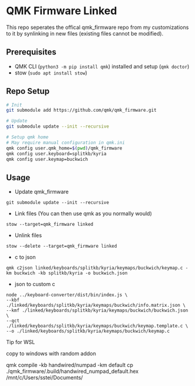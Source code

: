 # QMK Firmware Linked

This repo seperates the offical qmk_firmware repo from my customizations to it by synlinking in new files (existing files cannot be modified).

## Prerequisites

* QMK CLI (`python3 -m pip install qmk`) installed and setup (`qmk doctor`)
* stow (`sudo apt install stow`)

## Repo Setup 

```bash
# Init
git submodule add https://github.com/qmk/qmk_firmware.git

# Update
git submodule update --init --recursive

# Setup qmk home
# May require manual configuration in qmk.ini
qmk config user.qmk_home=$(pwd)/qmk_firmware
qmk config user.keyboard=splitkb/kyria
qmk config user.keymap=buckwich
```

## Usage

* Update qmk_firmware
```
git submodule update --init --recursive
```
* Link files (You can then use qmk as you normally would)
``` 
stow --target=qmk_firmware linked
```
* Unlink files
```
stow --delete --target=qmk_firmware linked 
```
* c to json
```
qmk c2json linked/keyboards/splitkb/kyria/keymaps/buckwich/keymap.c -km buckwich -kb splitkb/kyria -o buckwich.json
```
* json to custom c
``` 
node ../keyboard-converter/dist/bin/index.js \
--kbf ./linked/keyboards/splitkb/kyria/keymaps/buckwich/info.matrix.json \
--kmf ./linked/keyboards/splitkb/kyria/keymaps/buckwich/buckwich.json \
--qct ./linked/keyboards/splitkb/kyria/keymaps/buckwich/keymap.template.c \
--o ./linked/keyboards/splitkb/kyria/keymaps/buckwich/keymap.c
``` 

Tip for WSL

copy to windows with random addon

 qmk compile -kb handwired/numpad -km default
cp ./qmk_firmware/.build/handwired_numpad_default.hex /mnt/c/Users/sstei/Documents/